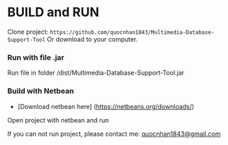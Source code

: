 # BUILD and RUN

Clone project: `https://github.com/quocnhan1843/Multimedia-Database-Support-Tool`
Or download to your computer.

### Run with file .jar

Run file in folder /dist/Multimedia-Database-Support-Tool.jar

### Build with Netbean

- [Download netbean here] (https://netbeans.org/downloads/)

Open project with netbean and run

If you can not run project, please contact me: quocnhan1843@gmail.com

